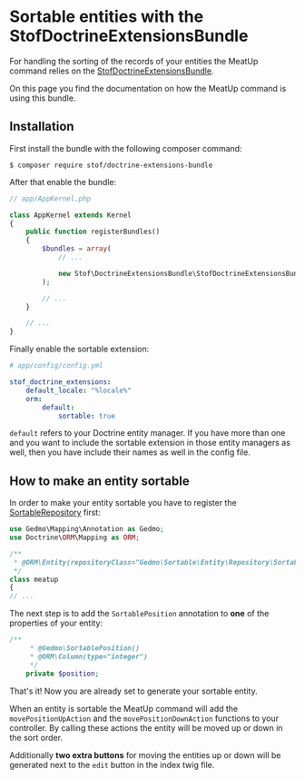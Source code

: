 Sortable entities with the StofDoctrineExtensionsBundle
======================================================

For handling the sorting of the records of your entities the MeatUp command relies on the [StofDoctrineExtensionsBundle](http://symfony.com/doc/current/bundles/StofDoctrineExtensionsBundle/index.html).

On this page you find the documentation on how the MeatUp command is using this bundle.

Installation
-----------

First install the bundle with the following composer command:

```shell
$ composer require stof/doctrine-extensions-bundle
```

After that enable the bundle:

```php
// app/AppKernel.php

class AppKernel extends Kernel
{
    public function registerBundles()
    {
        $bundles = array(
            // ...

            new Stof\DoctrineExtensionsBundle\StofDoctrineExtensionsBundle(),
        );

        // ...
    }

    // ...
}
```

Finally enable the sortable extension:

```yml
# app/config/config.yml

stof_doctrine_extensions:
    default_locale: "%locale%"
    orm:
        default:
            sortable: true
```

`default` refers to your Doctrine entity manager. If you have more than one and you want to include the sortable extension in those entity managers as well, then you have include their names as well in the config file.

How to make an entity sortable
-----------------------------

In order to make your entity sortable you have to register the [SortableRepository](https://github.com/Atlantic18/DoctrineExtensions/blob/master/lib/Gedmo/Sortable/Entity/Repository/SortableRepository.php) first:
 
```php
use Gedmo\Mapping\Annotation as Gedmo;
use Doctrine\ORM\Mapping as ORM;

/**
 * @ORM\Entity(repositoryClass="Gedmo\Sortable\Entity\Repository\SortableRepository")
 */
class meatup
{
// ...
```

The next step is to add the `SortablePosition` annotation to **one** of the properties of your entity:


```php
/**
     * @Gedmo\SortablePosition()
     * @ORM\Column(type="integer")
     */
    private $position;
```

That's it! Now you are already set to generate your sortable entity. 

When an entity is sortable the MeatUp command will add the `movePositionUpAction` and the `movePositionDownAction` functions to your controller. By calling these actions the entity will be moved up or down in the sort order. 

Additionally **two extra buttons** for moving the entities up or down will be generated next to the `edit` button in the index twig file. 
